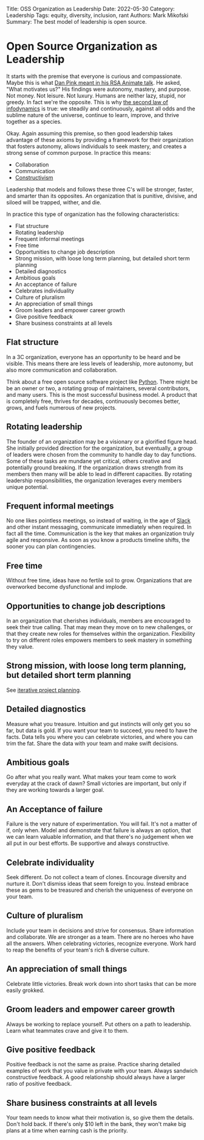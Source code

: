 Title: OSS Organization as Leadership
Date: 2022-05-30
Category: Leadership
Tags: equity, diversity, inclusion, rant
Authors: Mark Mikofski
Summary: The best model of leadership is open source.

# Open Source Organization as Leadership

It starts with the premise that everyone is curious and compassionate. Maybe this is what [Dan Pink meant in his RSA Animate talk](https://youtu.be/u6XAPnuFjJc). He asked, "What motivates us?" His findings were autonomy, mastery, and purpose. Not money. Not leisure. Not luxury. Humans are neither lazy, stupid, nor greedy. In fact we're the opposite. This is why [the second law of infodynamics](https://poquitopicante.blogspot.com/2011/07/second-law-of-infodynamics.html) is true: we steadily and continuously, against all odds and the sublime nature of the universe, continue to learn, improve, and thrive together as a species.

Okay. Again assuming this premise, so then good leadership takes advantage of these axioms by providing a framework for their organization that fosters autonomy, allows individuals to seek mastery, and creates a strong sense of common purpose. In practice this means:

* Collaboration
* Communication
* [Constructivism](https://en.wikipedia.org/wiki/Constructivism_(philosophy_of_education))

Leadership that models and follows these three C's will be stronger, faster, and smarter than its opposites. An organization that is punitive, divisive, and siloed will be trapped, wither, and die.

In practice this type of organization has the following characteristics:

* Flat structure
* Rotating leadership
* Frequent informal meetings
* Free time
* Opportunities to change job description
* Strong mission, with loose long term planning, but detailed short term planning
* Detailed diagnostics
* Ambitious goals
* An acceptance of failure
* Celebrates individuality
* Culture of pluralism
* An appreciation of small things
* Groom leaders and empower career growth
* Give positive feedback
* Share business constraints at all levels

## Flat structure

In a 3C organization, everyone has an opportunity to be heard and be visible. This means there are less levels of leadership, more autonomy, but also more communication and collaboration.

Think about a free open source software project like [Python](https://www.python.org/). There might be be an owner or two, a rotating group of maintainers, several contributors, and many users. This is the most successful business model. A product that is completely free, thrives for decades, continuously becomes better, grows, and fuels numerous of new projects.

## Rotating leadership

The founder of an organization may be a visionary or a glorified figure head. She initially provided direction for the organization, but eventually, a group of leaders were chosen from the community to handle day to day functions. Some of these tasks are mundane yet critical, others creative and potentially ground breaking. If the organization draws strength from its members then many will be able to lead in different capacities. By rotating leadership responsibilities, the organization leverages every members unique potential.

## Frequent informal meetings

No one likes pointless meetings, so instead of waiting, in the age of [Slack](https://slack.com/) and other instant messaging, communicate immediately when required. In fact all the time. Communication is the key that makes an organization truly agile and responsive. As soon as you know a products timeline shifts, the sooner you can plan contingencies.

## Free time

Without free time, ideas have no fertile soil to grow. Organizations that are overworked become dysfunctional and implode.

## Opportunities to change job descriptions

In an organization that cherishes individuals, members are encouraged to seek their true calling. That may mean they move on to new challenges, or that they create new roles for themselves within the organization. Flexibility to try on different roles empowers members to seek mastery in something they value.

## Strong mission, with loose long term planning, but detailed short term planning

See [iterative project planning](https://breakingbytes.github.io/iterative-project-planning-in-research-and-development.html#iterative-project-planning-in-research-and-development).

## Detailed diagnostics

Measure what you treasure. Intuition and gut instincts will only get you so far, but data is gold. If you want your team to succeed, you need to have the facts. Data tells you where you can celebrate victories, and where you can trim the fat. Share the data with your team and make swift decisions.

## Ambitious goals

Go after what you really want. What makes your team come to work everyday at the crack of dawn? Small victories are important, but only if they are working towards a larger goal.

## An Acceptance of failure

Failure is the very nature of experimentation. You will fail. It's not a matter of if, only when. Model and demonstrate that failure is always an option, that we can learn valuable information, and that there's no judgement when we all put in our best efforts. Be supportive and always constructive.

## Celebrate individuality

Seek different. Do not collect a team of clones. Encourage diversity and nurture it. Don't dismiss ideas that seem foreign to you. Instead embrace these as gems to be treasured and cherish the uniqueness of everyone on your team.

## Culture of pluralism

Include your team in decisions and strive for consensus. Share information and collaborate. We are stronger as a team. There are no heroes who have all the answers. When celebrating victories, recognize everyone. Work hard to reap the benefits of your team's rich & diverse culture.

## An appreciation of small things

Celebrate little victories. Break work down into short tasks that can be more easily grokked. 

## Groom leaders and empower career growth

Always be working to replace yourself. Put others on a path to leadership. Learn what teammates crave and give it to them.

## Give positive feedback

Positive feedback is not the same as praise. Practice sharing detailed examples of work that you value in private with your team. Always sandwich constructive feedback. A good relationship should always have a larger ratio of positive feedback.

## Share business constraints at all levels

Your team needs to know what their motivation is, so give them the details. Don't hold back. If there's only $10 left in the bank, they won't make big plans at a time when earning cash is the priority.